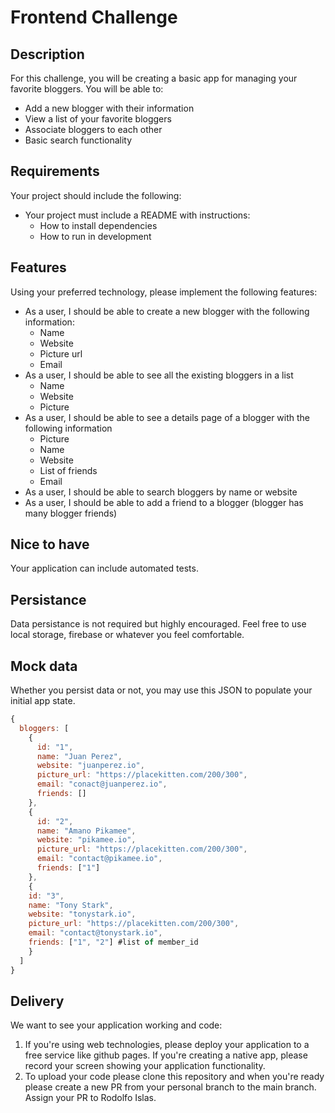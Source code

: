 # Frontend Challenge

## Description

For this challenge, you will be creating a basic app for managing your favorite bloggers. You will be able to:

- Add a new blogger with their information
- View a list of your favorite bloggers
- Associate bloggers to each other
- Basic search functionality

## Requirements

Your project should include the following:

- Your project must include a README with instructions:
  - How to install dependencies
  - How to run in development

## Features

Using your preferred technology, please implement the following features:

- As a user, I should be able to create a new blogger with the following information:
  - Name
  - Website
  - Picture url
  - Email
- As a user, I should be able to see all the existing bloggers in a list
  - Name
  - Website
  - Picture
- As a user, I should be able to see a details page of a blogger with the following information
  - Picture
  - Name
  - Website
  - List of friends
  - Email
- As a user, I should be able to search bloggers by name or website
- As a user, I should be able to add a friend to a blogger (blogger has many blogger friends)

## Nice to have

Your application can include automated tests.

## Persistance

Data persistance is not required but highly encouraged. Feel free to use local storage, firebase or whatever you feel comfortable.

## Mock data

Whether you persist data or not, you may use this JSON to populate your initial app state.

```js
{
  bloggers: [
    {
      id: "1",
      name: "Juan Perez",
      website: "juanperez.io",
      picture_url: "https://placekitten.com/200/300",
      email: "conact@juanperez.io",
      friends: []
    },
    {
      id: "2",
      name: "Amano Pikamee",
      website: "pikamee.io",
      picture_url: "https://placekitten.com/200/300",
      email: "contact@pikamee.io",
      friends: ["1"]
    },
    {
    id: "3",
    name: "Tony Stark",
    website: "tonystark.io",
    picture_url: "https://placekitten.com/200/300",
    email: "contact@tonystark.io",
    friends: ["1", "2"] #list of member_id
    }
  ]
}
```

## Delivery

We want to see your application working and code:

1. If you're using web technologies, please deploy your application to a free service like github pages. If you're creating a native app, please record your screen showing your application functionality.
1. To upload your code please clone this repository and when you're ready please create a new PR from your personal branch to the main branch. Assign your PR to Rodolfo Islas.
